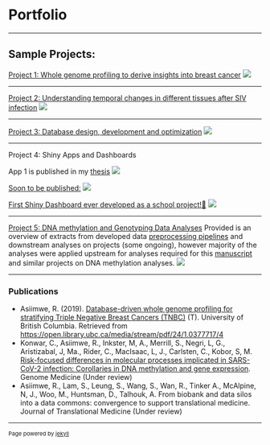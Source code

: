 # Portfolio

---
## Sample Projects:

[Project 1: Whole genome profiling to derive insights into breast cancer](https://open.library.ubc.ca/media/stream/pdf/24/1.0377717/4)
<img src="images/TNBC_project.png?raw=true"/>

---
[Project 2: Understanding temporal changes in different tissues after SIV infection](https://github.com/rasiimwe/Galaxy_Transcriptomics)
<img src="images/HIV_project.png?raw=true"/>

---
[Project 3: Database design, development and optimization](https://open.library.ubc.ca/media/stream/pdf/24/1.0377717/4)
<img src="images/Databases.png?raw=true"/>

---

Project 4: Shiny Apps and Dashboards

App 1 is published in my [thesis](https://open.library.ubc.ca/media/stream/pdf/24/1.0377717/4)
<img src="images/Shinyapp1.png?raw=true"/>

[Soon to be published:](https://rasiimwe.shinyapps.io/CoADD_KoborLab/)
<img src="images/Shinyapp2.png?raw=true"/>

[First Shiny Dashboard ever developed as a school project!🙂](https://rasiimwe.shinyapps.io/BCL-app/)
<img src="images/shiny4.png?raw=true"/>

---

[Project 5: DNA methylation and Genotyping Data Analyses](https://assets.researchsquare.com/files/rs-764250/v1_covered.pdf?c=1628604236)
Provided is an overview of extracts from developed data [preprocessing pipelines](https://github.com/rasiimwe/Code_Examples/blob/main/DNAme%20preprocessing.Rmd) and downstream analyses on projects (some ongoing), however majority of the analyses were applied upstream for analyses required for this [manuscript](https://assets.researchsquare.com/files/rs-764250/v1_covered.pdf?c=1628604236) and similar projects on DNA methylation analyses. 
<img src="images/DNAm.png?raw=true"/>

---

### Publications
- Asiimwe, R. (2019). [Database-driven whole genome profiling for stratifying Triple Negative Breast Cancers (TNBC)](https://open.library.ubc.ca/media/stream/pdf/24/1.0377717/4) (T). University of British Columbia. Retrieved from https://open.library.ubc.ca/media/stream/pdf/24/1.0377717/4
- Konwar, C., Asiimwe, R., Inkster, M, A., Merrill, S., Negri, L, G., Aristizabal, J, Ma., Rider, C., MacIsaac, L, J., Carlsten, C., Kobor, S, M. [Risk-focused differences in molecular processes implicated in SARS-CoV-2 infection: Corollaries in DNA methylation and gene expression](https://assets.researchsquare.com/files/rs-764250/v1_covered.pdf?c=1628604236). Genome Medicine (Under review)
- Asiimwe, R., Lam, S., Leung, S., Wang, S., Wan, R., Tinker A., McAlpine, N, J., Woo, M., Huntsman, D., Talhouk, A.  From biobank and data silos into a data commons: convergence to support translational medicine. Journal of Translational Medicine (Under review) 


---
<p style="font-size:11px">Page powered by <a href="https://jekyllrb.com">jekyll</a></p>
<!-- Remove above link if you don't want to attibute -->
